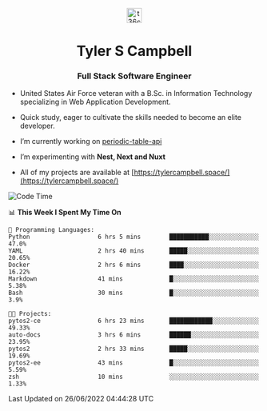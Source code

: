 <p align="center">
<a href="https://www.linkedin.com/in/t36campbell" target="blank"><img align="center" src="https://ik.imagekit.io/t36campbell/Portfolio/linkedin.png.original_m8bbGgPh6.png" alt="t36campbell" height="30" width="30" /></a>
</p>
<h1 align="center">Tyler S Campbell</h1>
<h3 align="center">Full Stack Software Engineer</h3>

* United States Air Force veteran with a B.Sc. in Information Technology specializing in Web Application Development. 

* Quick study, eager to cultivate the skills needed to become an elite developer.

* I’m currently working on [periodic-table-api](https://github.com/t36campbell/periodic-table-api)

* I’m experimenting with **Nest, Next and Nuxt**

* All of my projects are available at [https://tylercampbell.space/](https://tylercampbell.space/)

<!--START_SECTION:waka-->
![Code Time](http://img.shields.io/badge/Code%20Time-1%2C672%20hrs%202%20mins-blue)

📊 **This Week I Spent My Time On** 

```text
💬 Programming Languages: 
Python                   6 hrs 5 mins        ███████████░░░░░░░░░░░░░░   47.0% 
YAML                     2 hrs 40 mins       █████░░░░░░░░░░░░░░░░░░░░   20.65% 
Docker                   2 hrs 6 mins        ████░░░░░░░░░░░░░░░░░░░░░   16.22% 
Markdown                 41 mins             █░░░░░░░░░░░░░░░░░░░░░░░░   5.38% 
Bash                     30 mins             █░░░░░░░░░░░░░░░░░░░░░░░░   3.9%

🐱‍💻 Projects: 
pytos2-ce                6 hrs 23 mins       ████████████░░░░░░░░░░░░░   49.33% 
auto-docs                3 hrs 6 mins        ██████░░░░░░░░░░░░░░░░░░░   23.95% 
pytos2                   2 hrs 33 mins       █████░░░░░░░░░░░░░░░░░░░░   19.69% 
pytos2-ee                43 mins             █░░░░░░░░░░░░░░░░░░░░░░░░   5.59% 
zsh                      10 mins             ░░░░░░░░░░░░░░░░░░░░░░░░░   1.33%

```


 Last Updated on 26/06/2022 04:44:28 UTC
<!--END_SECTION:waka-->
